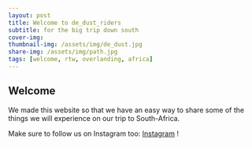 ```yaml
---
layout: post
title: Welcome to de_dust_riders
subtitle: for the big trip down south
cover-img:
thumbnail-img: /assets/img/de_dust.jpg
share-img: /assets/img/path.jpg
tags: [welcome, rtw, overlanding, africa]
---
```


## Welcome

We made this website so that we have an easy way to share some of the things we will experience on our trip to South-Africa.

Make sure to follow us on Instagram too: [Instagram](https://www.instagram.com/de_dust_riders) !


